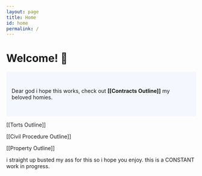 ```yaml
---
layout: page
title: Home
id: home
permalink: /
---
```


# Welcome! 🌱

<p style="padding: 3em 1em; background: #f5f7ff; border-radius: 4px;">
  Dear god i hope this works, check out <span style="font-weight: bold">[[Contracts Outline]]</span> my beloved homies.
</p>

 [[Torts Outline]]
 
 [[Civil Procedure Outline]]
 
 [[Property Outline]]

i straight up busted my ass for this so i hope you enjoy. this is a CONSTANT work in progress.

<style>
  .wrapper {
    max-width: 46em;
  }
</style>
